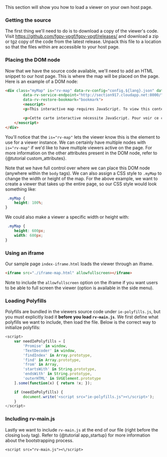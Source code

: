 This section will show you how to load a viewer on your own host page.

### Getting the source

The first thing we'll need to do is to download a copy of the viewer's code. Visit https://github.com/fgpv-vpgf/fgpv-vpgf/releases/ and download a zip or tgz copy of the code from the latest release. Unpack this file to a location so that the files within are accessible to your host page.


### Placing the DOM node

Now that we have the source code available, we'll need to add an HTML snippet to our host page. This is where the map will be placed on the page. Here is an example of a DOM node:

```html
<div class="myMap" is="rv-map" data-rv-config="config.${lang}.json" data-rv-langs='["en-CA", "fr-CA"]'
        data-rv-service-endpoint="http://section917.cloudapp.net:8000/" data-rv-keys='["Airports"]'
        data-rv-restore-bookmark="bookmark">
        <noscript>
        <p>This interactive map requires JavaScript. To view this content please enable JavaScript in your browser or download a browser that supports it.<p>

        <p>Cette carte interactive nécessite JavaScript. Pour voir ce contenu, s'il vous plaît, activer JavaScript dans votre navigateur ou télécharger un navigateur qui le prend en charge.</p>
    </noscript>
</div>
```

You'll notice that the `is="rv-map"` lets the viewer know this is the element to use for a viewer instance. We can certainly have multiple nodes with `is="rv-map"` if we'd like to have multiple viewers active on the page. For more information on the other attributes present in the DOM node, refer to {@tutorial custom_attributes}.

Note that we have full control over where we can place this DOM node (anywhere within the `body` tags). We can also assign a CSS style to `.myMap` to change the width or height of the map. For the above example, we want to create a viewer that takes up the entire page, so our CSS style would look something like:

```css
 .myMap {
    height: 100%;
}
```

We could also make a viewer a specific width or height with:

```css
 .myMap {
    height: 600px;
    width: 600px;
}
```

### Using an iframe

Our sample page `index-iframe.html` loads the viewer through an iframe.

```html
<iframe src="./iframe-map.html" allowfullscreen></iframe>
```

Note to include the `allowfullscreen` option on the iframe if you want users to be able to full screen the viewer (option is available in the side menu).


### Loading Polyfills

Polyfills are bundled in the viewers source code under `ie-polyfills.js`, but you must explicitly load it **before you load `rv-main.js`**. We first define what polyfills we want to include, then load the file. Below is the correct way to initialize polyfills:

```js
<script>
    var needIePolyfills = [
        'Promise' in window,
        'TextDecoder' in window,
        'findIndex' in Array.prototype,
        'find' in Array.prototype,
        'from' in Array,
        'startsWith' in String.prototype,
        'endsWith' in String.prototype,
        'outerHTML' in SVGElement.prototype
    ].some(function(x) { return !x; });

    if (needIePolyfills) {
        document.write('<script src="ie-polyfills.js"><\/script>');
    }
</script>
```

### Including rv-main.js
Lastly we want to include `rv-main.js` at the end of our file (right before the closing `body` tag). Refer to {@tutorial app_startup} for more information about the bootstrapping process.

`<script src="rv-main.js"><\/script>`
